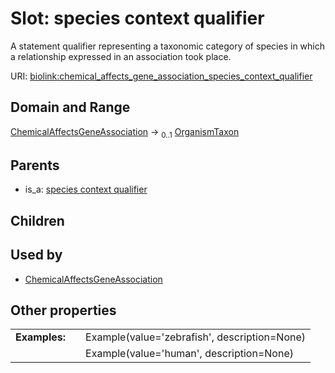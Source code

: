 
# Slot: species context qualifier


A statement qualifier representing a taxonomic category of species in which a relationship expressed in an association took place.

URI: [biolink:chemical_affects_gene_association_species_context_qualifier](https://w3id.org/biolink/vocab/chemical_affects_gene_association_species_context_qualifier)


## Domain and Range

[ChemicalAffectsGeneAssociation](ChemicalAffectsGeneAssociation.md) &#8594;  <sub>0..1</sub> [OrganismTaxon](OrganismTaxon.md)

## Parents

 *  is_a: [species context qualifier](species_context_qualifier.md)

## Children


## Used by

 * [ChemicalAffectsGeneAssociation](ChemicalAffectsGeneAssociation.md)

## Other properties

|  |  |  |
| --- | --- | --- |
| **Examples:** | | Example(value='zebrafish', description=None) |
|  | | Example(value='human', description=None) |

